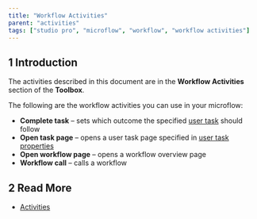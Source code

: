 ```yaml
---
title: "Workflow Activities"
parent: "activities"
tags: ["studio pro", "microflow", "workflow", "workflow activities"]
---
```


## 1 Introduction

The activities described in this document are in the **Workflow Activities** section of the **Toolbox**.

The following are the workflow activities you can use in your microflow:

* **Complete task** – sets which outcome the specified [user task](user-task) should follow
* **Open task page** – opens a user task page specified in [user task properties](user-task) 
* **Open workflow page** – opens a workflow overview page
* **Workflow call** – calls a workflow

## 2 Read More

* [Activities](activities)